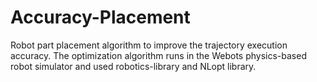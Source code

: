 # Accuracy-Placement
Robot part placement algorithm to improve the trajectory execution accuracy. The optimization algorithm runs in the Webots physics-based robot simulator and used robotics-library and NLopt library. 
